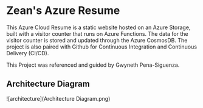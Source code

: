 # Zean's Azure Resume
This Azure Cloud Resume is a static website hosted on an Azure Storage, built with a visitor counter that runs on Azure Functions. The data for the visitor counter is stored and updated through the Azure CosmosDB. The project is also paired with Github for Continuous Integration and Continuous Delivery (CI/CD).

This Project was referenced and guided by Gwyneth Pena-Siguenza.

## Architecture Diagram
![architecture](Architecture Diagram.png)

